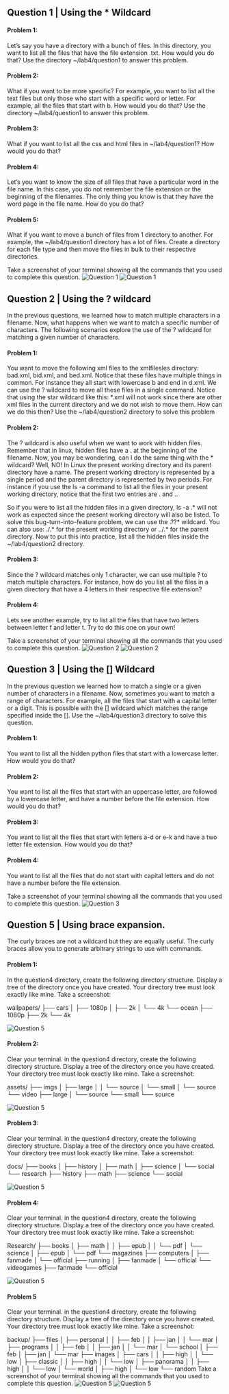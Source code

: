## Question 1 | Using the * Wildcard

#### Problem 1:
Let’s say you have a directory with a bunch of files. In this directory, you want to list all the files that have the file extension .txt. How would you do that? Use the directory ~/lab4/question1 to answer this problem.

#### Problem 2:
What if you want to be more specific? For example, you want to list all the text files but only those who start with a specific word or letter. For example, all the files that start with b. How would you do that? Use the directory ~/lab4/question1 to answer this problem.

#### Problem 3:
What if you want to list all the css and html files in ~/lab4/question1? How would you do that?

#### Problem 4:
Let’s you want to know the size of all files that have a particular word in the file name. In this case, you do not remember the file extension or the beginning of the filenames. The only thing you know is that they have the word page in the file name. How do you do that?

#### Problem 5:
What if you want to move a bunch of files from 1 directory to another. For example, the ~/lab4/question1 directory has a lot of files. Create a directory for each file type and then move the files in bulk to their respective directories.

Take a screenshot of your terminal showing all the commands that you used to complete this question.
![Question 1](images/../../images/lab4.2q1.png)
![Question 1](images/../../images/lab4.2q11.png)

## Question 2 | Using the ? wildcard
In the previous questions, we learned how to match multiple characters in a filename. Now, what happens when we want to match a specific number of characters. The following scenarios explore the use of the ? wildcard for matching a given number of characters.

#### Problem 1:
You want to move the following xml files to the xmlfilesles directory: bad.xml, bid.xml, and bed.xml. Notice that these files have multiple things in common. For instance they all start with lowercase b and end in d.xml. We can use the ? wildcard to move all these files in a single command. Notice that using the star wildcard like this: *.xml will not work since there are other xml files in the current directory and we do not wish to move them. How can we do this then? Use the ~/lab4/question2 directory to solve this problem

#### Problem 2:
The ? wildcard is also useful when we want to work with hidden files. Remember that in linux, hidden files have a . at the beginning of the filename. Now, you may be wondering, can I do the same thing with the * wildcard? Well, NO! In Linux the present working directory and its parent directory have a name. The present working directory is represented by a single period and the parent directory is represented by two periods. For instance if you use the ls -a command to list all the files in your present working directory, notice that the first two entries are . and ..

So if you were to list all the hidden files in a given directory, ls -a .* will not work as expected since the present working directory will also be listed. To solve this bug-turn-into-feature problem, we can use the .??* wildcard. You can also use: ./.* for the present working directory or ../.* for the parent directory. Now to put this into practice, list all the hidden files inside the ~/lab4/question2 directory.

#### Problem 3:
Since the ? wildcard matches only 1 character, we can use multiple ? to match multiple characters. For instance, how do you list all the files in a given directory that have a 4 letters in their respective file extension?

#### Problem 4:
Lets see another example, try to list all the files that have two letters between letter f and letter t. Try to do this one on your own!

Take a screenshot of your terminal showing all the commands that you used to complete this question.
![Question 2](images/../../images/lab4.2q2.png)
![Question 2](images/../../images/lab4.2q21.png)

## Question 3 | Using the [] Wildcard

In the previous question we learned how to match a single or a given number of characters in a filename. Now, sometimes you want to match a range of characters. For example, all the files that start with a capital letter or a digit. This is possible with the [] wildcard which matches the range specified inside the []. Use the ~/lab4/question3 directory to solve this question.

#### Problem 1:
You want to list all the hidden python files that start with a lowercase letter. How would you do that?

#### Problem 2:
You want to list all the files that start with an uppercase letter, are followed by a lowercase letter, and have a number before the file extension. How would you do that?

#### Problem 3:
You want to list all the files that start with letters a-d or e-k and have a two letter file extension. How would you do that?

#### Problem 4:
You want to list all the files that do not start with capital letters and do not have a number before the file extension.

Take a screenshot of your terminal showing all the commands that you used to complete this question.
![Question 3](images/../../images/lab4.2q3.png)

## Question 5 | Using brace expansion.
The curly braces are not a wildcard but they are equally useful. The curly braces allow you to generate arbitrary strings to use with commands.

#### Problem 1:
In the question4 directory, create the following directory structure. Display a tree of the directory once you have created. Your directory tree must look exactly like mine. Take a screenshot:

wallpapers/
├── cars
│   ├── 1080p
│   ├── 2k
│   └── 4k
└── ocean
    ├── 1080p
    ├── 2k
    └── 4k

![Question 5](images/../../images/lab4q50.png)

#### Problem 2:
Clear your terminal. in the question4 directory, create the following directory structure. Display a tree of the directory once you have created. Your directory tree must look exactly like mine. Take a screenshot:

assets/
├── imgs
│   ├── large
│   │   └── source
│   └── small
│       └── source
└── video
    ├── large
    │   └── source
    └── small
        └── source

![Question 5](images/../../images/lab4q51.png)

#### Problem 3:
Clear your terminal. in the question4 directory, create the following directory structure. Display a tree of the directory once you have created. Your directory tree must look exactly like mine. Take a screenshot:

docs/
├── books
│   ├── history
│   ├── math
│   ├── science
│   └── social
└── research
    ├── history
    ├── math
    ├── science
    └── social

![Question 5](images/../../images/lab4q52.png)

#### Problem 4:
Clear your terminal. in the question4 directory, create the following directory structure. Display a tree of the directory once you have created. Your directory tree must look exactly like mine. Take a screenshot:

Research/
├── books
│   ├── math
│   │   ├── epub
│   │   └── pdf
│   └── science
│       ├── epub
│       └── pdf
└── magazines
    ├── computers
    │   ├── fanmade
    │   └── official
    ├── running
    │   ├── fanmade
    │   └── official
    └── videogames
        ├── fanmade
        └── official

![Question 5](images/../../images/lab4q53.png)

#### Problem 5
Clear your terminal. in the question4 directory, create the following directory structure. Display a tree of the directory once you have created. Your directory tree must look exactly like mine. Take a screenshot:

backup/
├── files
│   ├── personal
│   │   ├── feb
│   │   ├── jan
│   │   └── mar
│   ├── programs
│   │   ├── feb
│   │   ├── jan
│   │   └── mar
│   └── school
│       ├── feb
│       ├── jan
│       └── mar
├── images
│   ├── cars
│   │   ├── high
│   │   └── low
│   ├── classic
│   │   ├── high
│   │   └── low
│   ├── panorama
│   │   ├── high
│   │   └── low
│   └── world
│       ├── high
│       └── low
└── random
Take a screenshot of your terminal showing all the commands that you used to complete this question.
![Question 5](images/../../images/lab4q54.png)
![Question 5](images/../../images/lab4q542.png)